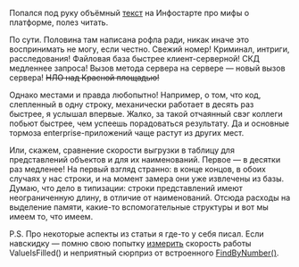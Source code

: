 ﻿Попался под руку объёмный [текст](https://infostart.ru/1c/articles/2434171/) на Инфостарте про мифы о платформе, полез читать.

По сути. Половина там написана рофла ради, никак иначе это воспринимать не могу, если честно. Свежий номер! Криминал, интриги, расследования! Файловая база быстрее клиент-серверной! СКД медленнее запроса! Вызов метода сервера на сервере — новый вызов сервера! <s>НЛО над Красной площадью!</s>

Однако местами и правда любопытно! Например, о том, что код, слепленный в одну строку, механически работает в десять раз быстрее, я услышал впервые. Жалко, за такой отчаянный свэг коллеги побьют быстрее, чем успеешь порадоваться результату. Да и основные тормоза enterprise-приложений чаще растут из других мест.

Или, скажем, сравнение скорости выгрузки в таблицу для представлений объектов и для их наименований. Первое — в десятки раз медленее! На первый взгляд странно: в конце концов, в обоих случаях у нас строки, и на момент замера они уже извлечены из базы. Думаю, что дело в типизации: строки представлений имеют неограниченную длину, в отличие от наименований. Отсюда расходы на выделение памяти, какие-то вспомогательные структуры и вот мы имеем то, что имеем.
    
P.S. Про некоторые аспекты из статьи я где-то у себя писал. Если навскидку — помню свою попытку [измерить](/notes/is-ref-empty) скорость работы ValueIsFilled() и неприятный сюрприз от встроенного [FindByNumber()](/notes/method-with-surprise).
